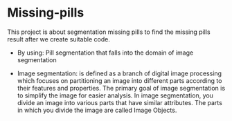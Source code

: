 # Missing-pills
This project is about segmentation missing pills to find the missing pills result after we create suitable code. 

- By using:
Pill segmentation that falls into the domain of image segmentation 

- Image segmentation: is defined as a branch of digital image processing which focuses on partitioning an image into different parts according to their features and properties. 
The primary goal of image segmentation is to simplify the image for easier analysis. In image segmentation, you divide an image into various parts that have similar attributes. 
The parts in which you divide the image are called Image Objects.

